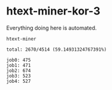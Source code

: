 # htext-miner-kor-3

Everything doing here is automated.

```
htext-miner

total: 2670/4514 (59.14931324767391%)

job0: 475
job1: 471
job2: 674
job3: 523
job4: 527
```
